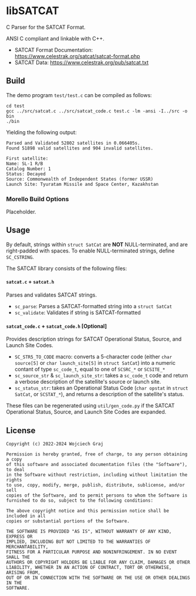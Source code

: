 # libSATCAT

C Parser for the SATCAT Format.

ANSI C compliant and linkable with C++.

- SATCAT Format Documentation: https://www.celestrak.org/satcat/satcat-format.php
- SATCAT Data: https://www.celestrak.org/pub/satcat.txt

## Build

The demo program `test/test.c` can be compiled as follows:

```
cd test
gcc ../src/satcat.c ../src/satcat_code.c test.c -lm -ansi -I../src -o bin
./bin
```

Yielding the following output:

```
Parsed and Validated 52802 satellites in 0.066405s.
Found 51898 valid satellites and 904 invalid satellites.

First satellite:
Name: SL-1 R/B
Catalog Number: 1
Status: Decayed
Source: Commonwealth of Independent States (former USSR)
Launch Site: Tyuratam Missile and Space Center, Kazakhstan
```

### Morello Build Options

Placeholder.

## Usage

By default, strings within `struct SatCat` are **NOT** NULL-terminated, and are right-padded with spaces. To enable NULL-terminated strings, define `SC_CSTRING`.

The SATCAT library consists of the following files:

#### `satcat.c` + `satcat.h`

Parses and validates SATCAT strings.

- `sc_parse`: Parses a SATCAT-formatted string into a `struct SatCat`
- `sc_validate`: Validates if string is SATCAT-formatted

#### `satcat_code.c` + `satcat_code.h` [**Optional**]

Provides description strings for SATCAT Operational Status, Source, and Launch Site Codes.

- `SC_STR5_TO_CODE` macro: converts a 5-character code (either `char source[5]` or `char launch_site[5]` in `struct SatCat`) into a numeric contant of type `sc_code_t`, equal to one of `SCSRC_*` or `SCSITE_*`
- `sc_source_str` & `sc_launch_site_str`: takes a `sc_code_t` code and return a verbose description of the satellite's source or launch site.
- `sc_status_str`: takes an Operational Status Code (`char opstat` in `struct SatCat`, or `SCSTAT_*`), and returns a description of the satellite's status.

These files can be regenerated using `util/gen_code.py` if the SATCAT Operational Status, Source, and Launch Site Codes are expanded.

## License
```
Copyright (c) 2022-2024 Wojciech Graj

Permission is hereby granted, free of charge, to any person obtaining a copy
of this software and associated documentation files (the "Software"), to deal
in the Software without restriction, including without limitation the rights
to use, copy, modify, merge, publish, distribute, sublicense, and/or sell
copies of the Software, and to permit persons to whom the Software is
furnished to do so, subject to the following conditions:

The above copyright notice and this permission notice shall be included in all
copies or substantial portions of the Software.

THE SOFTWARE IS PROVIDED "AS IS", WITHOUT WARRANTY OF ANY KIND, EXPRESS OR
IMPLIED, INCLUDING BUT NOT LIMITED TO THE WARRANTIES OF MERCHANTABILITY,
FITNESS FOR A PARTICULAR PURPOSE AND NONINFRINGEMENT. IN NO EVENT SHALL THE
AUTHORS OR COPYRIGHT HOLDERS BE LIABLE FOR ANY CLAIM, DAMAGES OR OTHER
LIABILITY, WHETHER IN AN ACTION OF CONTRACT, TORT OR OTHERWISE, ARISING FROM,
OUT OF OR IN CONNECTION WITH THE SOFTWARE OR THE USE OR OTHER DEALINGS IN THE
SOFTWARE.
```
